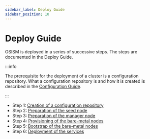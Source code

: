 ```yaml
---
sidebar_label: Deploy Guide
sidebar_position: 10
---
```


# Deploy Guide

OSISM is deployed in a series of successive steps. The steps are documented in the Deploy Guide.

:::info

The prerequisite for the deployment of a cluster is a configuration repository.
What a configuration repository is and how it is created is described in the
[Configuration Guide](../configuration-guide/configuration-repository#creating-a-new-configuration-repository).

:::

* Step 1: [Creation of a configuration repository](../configuration-guide/configuration-repository#creating-a-new-configuration-repository)
* Step 2: [Preparation of the seed node](./seed)
* Step 3: [Preparation of the manager node](./manager)
* Step 4: [Provisioning of the bare-metal nodes](./provisioning)
* Step 5: [Bootstrap of the bare-metal nodes](./bootstrap)
* Step 6: [Deployment of the services](./services)

